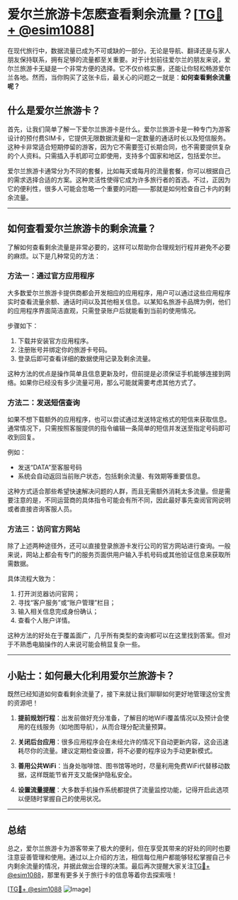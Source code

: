 # 爱尔兰旅游卡怎麽查看剩余流量？[[TG💪+ @esim1088](https://t.me/s/esim1088)]

在现代旅行中，数据流量已成为不可或缺的一部分。无论是导航、翻译还是与家人朋友保持联系，拥有足够的流量都至关重要。对于计划前往爱尔兰的朋友来说，爱尔兰旅游卡无疑是一个非常方便的选择。它不仅价格实惠，还能让你轻松畅游爱尔兰各地。然而，当你购买了这张卡后，最关心的问题之一就是：**如何查看剩余流量呢？**

## 什么是爱尔兰旅游卡？

首先，让我们简单了解一下爱尔兰旅游卡是什么。爱尔兰旅游卡是一种专门为游客设计的预付费SIM卡，它提供无限数据流量和一定数量的通话时长以及短信服务。这种卡非常适合短期停留的游客，因为它不需要签订长期合同，也不需要提供复杂的个人资料。只需插入手机即可立即使用，支持多个国家和地区，包括爱尔兰。

爱尔兰旅游卡通常分为不同的套餐，比如每天或每月的流量套餐，你可以根据自己的需求选择合适的方案。这种灵活性使得它成为许多旅行者的首选。不过，正因为它的便利性，很多人可能会忽略一个重要的问题——那就是如何检查自己卡内的剩余流量。

---

## 如何查看爱尔兰旅游卡的剩余流量？

了解如何查看剩余流量是非常必要的，这样可以帮助你合理规划行程并避免不必要的麻烦。以下是几种常见的方法：

### 方法一：通过官方应用程序

大多数爱尔兰旅游卡提供商都会开发相应的应用程序，用户可以通过这些应用程序实时查看流量余额、通话时间以及其他相关信息。以某知名旅游卡品牌为例，他们的应用程序界面简洁直观，只需登录账户后就能看到当前的使用情况。

步骤如下：
1. 下载并安装官方应用程序。
2. 注册账号并绑定你的旅游卡号码。
3. 登录后即可查看详细的数据使用记录及剩余流量。

这种方法的优点是操作简单且信息更新及时，但前提是必须保证手机能够连接到网络。如果你已经没有多少流量可用，那么可能就需要考虑其他方式了。

### 方法二：发送短信查询

如果不想下载额外的应用程序，也可以尝试通过发送特定格式的短信来获取信息。通常情况下，只需按照客服提供的指令编辑一条简单的短信并发送至指定号码即可收到回复。

例如：
- 发送“DATA”至客服号码
- 系统会自动返回当前账户状态，包括剩余流量、有效期等重要信息。

这种方式适合那些希望快速解决问题的人群，而且无需额外消耗太多流量。但是需要注意的是，不同运营商的具体指令可能会有所不同，因此最好事先查阅官网说明或者直接咨询客服人员。

### 方法三：访问官方网站

除了上述两种途径外，还可以直接登录旅游卡发行公司的官方网站进行查询。一般来说，网站上都会有专门的服务页面供用户输入手机号码或其他验证信息来获取所需数据。

具体流程大致为：
1. 打开浏览器访问官网；
2. 寻找“客户服务”或“账户管理”栏目；
3. 输入相关信息完成身份确认；
4. 查看个人账户详情。

这种方法的好处在于覆盖面广，几乎所有类型的查询都可以在这里找到答案。但对于不熟悉电脑操作的人来说可能会稍显复杂一些。

---

## 小贴士：如何最大化利用爱尔兰旅游卡？

既然已经知道如何查看剩余流量了，接下来就让我们聊聊如何更好地管理这份宝贵的资源吧！

1. **提前规划行程**：出发前做好充分准备，了解目的地WiFi覆盖情况以及预计会使用的在线服务（如地图导航），从而合理分配流量预算。
   
2. **关闭后台应用**：很多应用程序会在未经允许的情况下自动更新内容，这会迅速耗尽你的流量。建议定期检查设置，将不必要的程序设为手动更新模式。

3. **善用公共WiFi**：当身处咖啡馆、图书馆等地时，尽量利用免费WiFi代替移动数据，这样既能节省开支又能保护隐私安全。

4. **设置流量提醒**：大多数手机操作系统都提供了流量监控功能，记得开启此选项以便随时掌握自己的使用状况。

---

## 总结

总之，爱尔兰旅游卡为游客带来了极大的便利，但在享受其带来的好处的同时也要注意妥善管理和使用。通过以上介绍的方法，相信每位用户都能够轻松掌握自己卡内剩余流量的情况，并据此做出合理的决策。最后再次提醒大家关注[TG💪+ @esim1088](https://t.me/s/esim1088)，那里有更多关于旅行卡的信息等着你去探索哦！

[[TG💪+ @esim1088](https://t.me/s/esim1088) ![Image](https://i.postimg.cc/4NQfJmqS/Snipaste-2025-05-13-00-14-12.png)]